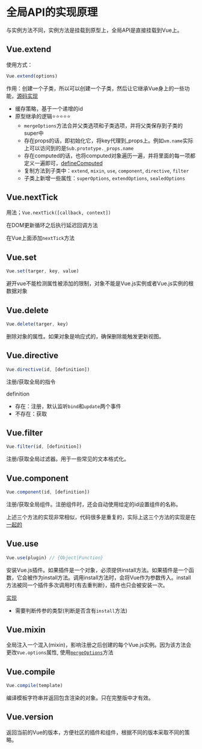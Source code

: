 # 全局API的实现原理
与实例方法不同，实例方法是挂载到原型上，全局API是直接挂载到Vue上。
## Vue.extend

使用方式：
```js
Vue.extend(options)
```

作用：创建一个子类，所以可以创建一个子类，然后让它继承Vue身上的一些功能，[源码实现](../../geektime/dist/vue.2.6.14.js#L5330)
- 缓存策略，基于一个递增的id
- 原型继承的逻辑⭐️⭐️⭐️⭐️⭐️
  - `mergeOptions`方法合并父类选项和子类选项，并将父类保存到子类的super中
  - 存在props的话，即初始化它，将key代理到_props上。例如`vm.name`实际上可以访问到的是`Sub.prototype._props.name`
  - 存在computed的话，也将computed对象遍历一遍，并将里面的每一项都定义一遍即可，[defineComputed](../../geektime/dist/vue.2.6.14.js#L4996)
  - 复制方法到子类中：`extend`, `mixin`, `use`, `component`, `directive`, `filter`
  - 子类上新增一些属性：`superOptions`, `extendOptions`, `sealedOptions`

## Vue.nextTick
用法；`Vue.nextTick([callback, context])`

在DOM更新循环之后执行延迟回调方法

在Vue上面添加`nextTick`方法

## Vue.set
```js
Vue.set(targer, key, value)
```
避开vue不能检测属性被添加的限制，对象不能是Vue.js实例或者Vue.js实例的根数据对象

## Vue.delete
```js
Vue.delete(targer, key)
```
删除对象的属性。如果对象是响应式的，确保删除能触发更新视图。

## Vue.directive
```js
Vue.directive(id, [definition])
```
注册/获取全局的指令

definition
  - 存在：注册，默认监听`bind`和`update`两个事件
  - 不存在：获取

## Vue.filter
```js
Vue.filter(id, [definition])
```
注册/获取全局过滤器。用于一些常见的文本格式化。

## Vue.component
```js
Vue.component(id, [definition])
```
注册/获取全局组件。注册组件时，还会自动使用给定的id设置组件的名称。

上述三个方法的实现非常相似，代码很多是重复的，实际上这三个方法的实现是在[一起的](../../geektime/dist/vue.2.6.14.js#L5407)

## Vue.use
```js
Vue.use(plugin) // {Object|Function}
```

安装Vue.js插件。如果插件是一个对象，必须提供install方法。如果插件是一个函数，它会被作为install方法。调用install方法时，会将Vue作为参数传入。install方法被同一个插件多次调用时(有去重判断)，插件也只会被安装一次。

[实现](../../geektime/dist/vue.2.6.14.js#L5287)

- 需要判断传参的类型(判断是否含有`install`方法)

## Vue.mixin

全局注入一个混入(mixin)，影响注册之后创建的每个Vue.js实例。因为该方法会更改`Vue.options`属性, 使用[`mergeOptions`](../../geektime/dist/vue.2.6.14.js#L1574)方法

## Vue.compile
```js
Vue.compile(template)
```

编译模板字符串并返回包含渲染的对象。只在完整版中才有效。

## Vue.version
返回当前的Vue的版本，方便社区的插件和组件，根据不同的版本采取不同的策略。
